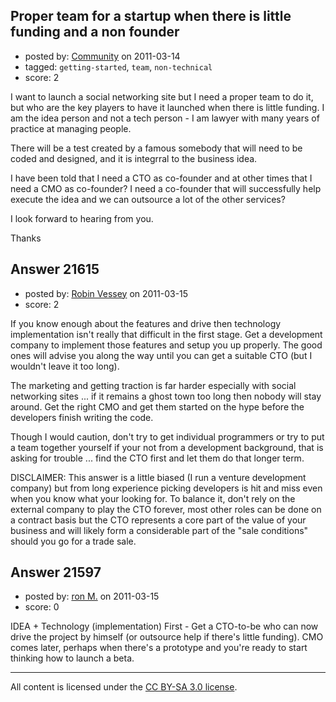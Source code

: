 ## Proper team for a startup when there is little funding and a non founder

- posted by: [Community](https://stackexchange.com/users/-1/-1-community) on 2011-03-14
- tagged: `getting-started`, `team`, `non-technical`
- score: 2

I want to launch a social networking site but I need a proper team to do it, but who are the key players to have it launched when there is little funding. I am the idea person and not a tech person - I am lawyer with many years of practice at managing people.

There will be a test created by a famous somebody that will need to be coded and designed, and it is integrral to the business idea.

I have been told that I need a CTO as co-founder and at other times that I need a CMO as co-founder? I need a co-founder that will successfully help execute the idea and we can outsource a lot of the other services?

I look forward to hearing from you.

Thanks


## Answer 21615

- posted by: [Robin Vessey](https://stackexchange.com/users/-1/984-robin-vessey) on 2011-03-15
- score: 2

If you know enough about the features and drive then technology implementation isn't really that difficult in the first stage. Get a development company to implement those features and setup you up properly. The good ones will advise you along the way until you can get a suitable CTO (but I wouldn't leave it too long). 

The marketing and getting traction is far harder especially with social networking sites ... if it remains a ghost town too long then nobody will stay around. Get the right CMO and get them started on the hype before the developers finish writing the code.

Though I would caution, don't try to get individual programmers or try to put a team together yourself if your not from a development background, that is asking for trouble ... find the CTO first and let them do that longer term. 

DISCLAIMER: This answer is a little biased (I run a venture development company) but from long experience picking developers is hit and miss even when you know what your looking for. To balance it, don't rely on the external company to play the CTO forever, most other roles can be done on a contract basis but the CTO represents a core part of the value of your business and will likely form a considerable part of the "sale conditions" should you go for a trade sale.


## Answer 21597

- posted by: [ron M.](https://stackexchange.com/users/-1/2122-ron-m) on 2011-03-15
- score: 0

IDEA + Technology (implementation) First - Get a CTO-to-be who can now drive the project by himself (or outsource help if there's little funding). CMO comes later, perhaps when there's a prototype and you're ready to start thinking how to launch a beta.



---

All content is licensed under the [CC BY-SA 3.0 license](https://creativecommons.org/licenses/by-sa/3.0/).
